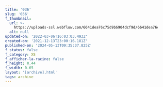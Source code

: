 ```yaml
---
title: '036'
slug: '036'
f_thumbnail:
  url: >-
    https://uploads-ssl.webflow.com/6641dea76c75d9b6904dcf9d/6641dea76c75d9b6904dd1d0_036.jpg
  alt: null
updated-on: '2022-03-06T16:03:03.493Z'
created-on: '2021-12-13T23:00:16.181Z'
published-on: '2024-05-13T09:35:37.825Z'
f_status: false
f_category: XS
f_afficher-la-racine: false
f_height: 0.44
f_width: 0.65
layout: '[archive].html'
tags: archive
---
```




